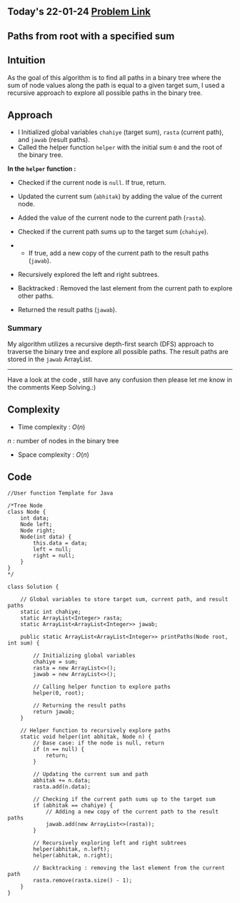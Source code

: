 ## Today's 22-01-24 [Problem Link](https://www.geeksforgeeks.org/problems/paths-from-root-with-a-specified-sum/1)
## Paths from root with a specified sum

## Intuition
As the goal of this algorithm is to find all paths in a binary tree where the sum of node values along the path is equal to a given target sum, I used a recursive approach to explore all possible paths in the binary tree.

## Approach

- I Initialized global variables `chahiye` (target sum), `rasta` (current path), and `jawab` (result paths).
- Called the helper function `helper` with the initial sum `0` and the root of the binary tree.

**In the `helper` function :**
- Checked if the current node is `null`. If true, return.
- Updated the current sum (`abhitak`) by adding the value of the current node.
- Added the value of the current node to the current path (`rasta`).
- Checked if the current path sums up to the target sum (`chahiye`).
- - If true, add a new copy of the current path to the result paths (`jawab`).
- Recursively explored the left and right subtrees.
- Backtracked : Removed the last element from the current path to explore other paths.

- Returned the result paths (`jawab`).

### Summary
My algorithm utilizes a recursive depth-first search (DFS) approach to traverse the binary tree and explore all possible paths. The result paths are stored in the `jawab` ArrayList.

---
Have a look at the code , still have any confusion then please let me know in the comments
Keep Solving.:)

## Complexity
- Time complexity : $O(n)$
<!-- Add your time complexity here, e.g. $$O())$$ -->
$n$ : number of nodes in the binary tree

- Space complexity : $O(n)$
<!-- Add your space complexity here, e.g. $$O(n)$$ -->
## Code 
```
//User function Template for Java

/*Tree Node
class Node {
    int data;
    Node left;
    Node right;
    Node(int data) {
        this.data = data;
        left = null;
        right = null;
    }
} 
*/

class Solution {
    
    // Global variables to store target sum, current path, and result paths
    static int chahiye;
    static ArrayList<Integer> rasta;
    static ArrayList<ArrayList<Integer>> jawab;

    public static ArrayList<ArrayList<Integer>> printPaths(Node root, int sum) {
        
        // Initializing global variables
        chahiye = sum;
        rasta = new ArrayList<>();
        jawab = new ArrayList<>();

        // Calling helper function to explore paths
        helper(0, root);

        // Returning the result paths
        return jawab;
    }

    // Helper function to recursively explore paths
    static void helper(int abhitak, Node n) {
        // Base case: if the node is null, return
        if (n == null) {
            return;
        }

        // Updating the current sum and path
        abhitak += n.data;
        rasta.add(n.data);

        // Checking if the current path sums up to the target sum
        if (abhitak == chahiye) {
            // Adding a new copy of the current path to the result paths
            jawab.add(new ArrayList<>(rasta));
        }

        // Recursively exploring left and right subtrees            
        helper(abhitak, n.left);
        helper(abhitak, n.right);

        // Backtracking : removing the last element from the current path
        rasta.remove(rasta.size() - 1);
    }
}

```

